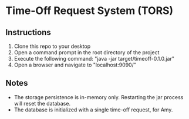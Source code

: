 Time-Off Request System (TORS)
=======

## Instructions

 1. Clone this repo to your desktop
 2. Open a command prompt in the root directory of the project
 3. Execute the following command: "java -jar target/timeoff-0.1.0.jar"
 4. Open a browser and navigate to "localhost:9090/"

## Notes
 * The storage persistence is in-memory only.  Restarting the jar process will reset the database.
 * The database is initialized with a single time-off request, for Amy.
